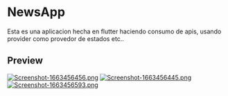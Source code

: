 # NewsApp

Esta es una aplicacion hecha en flutter haciendo consumo de apis, usando provider como provedor de estados etc..

## Preview


[![Screenshot-1663456456.png](https://i.postimg.cc/prXChwFR/Screenshot-1663456456.png)](https://postimg.cc/34Vmzb1c)
[![Screenshot-1663456445.png](https://i.postimg.cc/MKL5HrKJ/Screenshot-1663456445.png)](https://postimg.cc/jLzPkc7M)
[![Screenshot-1663456593.png](https://i.postimg.cc/JhN5Tr3R/Screenshot-1663456593.png)](https://postimg.cc/67QZqN1P)
